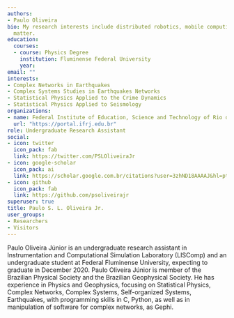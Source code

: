 ```yaml
---
authors:
- Paulo Oliveira
bio: My research interests include distributed robotics, mobile computing and programmable
  matter.
education:
  courses:
  - course: Physics Degree
    institution: Fluminense Federal University
    year:
email: ""
interests:
- Complex Networks in Earthquakes
- Complex Systems Studies in Earthquakes Networks
- Statistical Physics Applied to the Crime Dynamics
- Statistical Physics Applied to Seismology
organizations:
- name: Federal Institute of Education, Science and Technology of Rio de Janeiro
  url: "https://portal.ifrj.edu.br"
role: Undergraduate Research Assistant
social:
- icon: twitter
  icon_pack: fab
  link: https://twitter.com/PSLOliveiraJr
- icon: google-scholar
  icon_pack: ai
  link: https://scholar.google.com.br/citations?user=3zhND18AAAAJ&hl=pt-BR&authuser=1
- icon: github
  icon_pack: fab
  link: https://github.com/psoliveirajr
superuser: true
title: Paulo S. L. Oliveira Jr.
user_groups:
- Researchers
- Visitors
---
```


Paulo Oliveira Júnior is an undergraduate research assistant in Instrumentation and Computational Simulation Laboratory (LISComp) and an undergraduate student at Federal Fluminense University, expecting to graduate in December 2020. Paulo Oliveira Júnior is member of the Brazilian Physical Society and the Brazilian Geophysical Society. He has experience in Physics and Geophysics, focusing on Statistical Physics, Complex Networks, Complex Systems, Self-organized Systems, Earthquakes, with programming skills in C, Python, as well as in manipulation of software for complex networks, as Gephi.